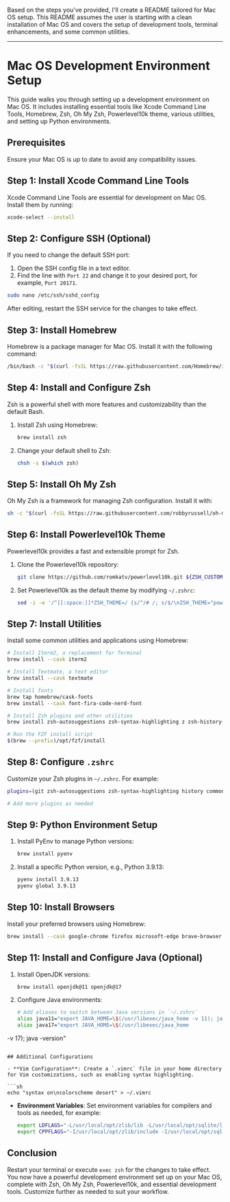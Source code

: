 Based on the steps you've provided, I'll create a README tailored for Mac OS setup. This README assumes the user is starting with a clean installation of Mac OS and covers the setup of development tools, terminal enhancements, and some common utilities.

---

# Mac OS Development Environment Setup

This guide walks you through setting up a development environment on Mac OS. It includes installing essential tools like Xcode Command Line Tools, Homebrew, Zsh, Oh My Zsh, Powerlevel10k theme, various utilities, and setting up Python environments.

## Prerequisites

Ensure your Mac OS is up to date to avoid any compatibility issues.

## Step 1: Install Xcode Command Line Tools

Xcode Command Line Tools are essential for development on Mac OS. Install them by running:

```sh
xcode-select --install
```

## Step 2: Configure SSH (Optional)

If you need to change the default SSH port:

1. Open the SSH config file in a text editor.
2. Find the line with `Port 22` and change it to your desired port, for example, `Port 20171`.

```sh
sudo nano /etc/ssh/sshd_config
```

After editing, restart the SSH service for the changes to take effect.

## Step 3: Install Homebrew

Homebrew is a package manager for Mac OS. Install it with the following command:

```sh
/bin/bash -c "$(curl -fsSL https://raw.githubusercontent.com/Homebrew/install/HEAD/install.sh)"
```

## Step 4: Install and Configure Zsh

Zsh is a powerful shell with more features and customizability than the default Bash.

1. Install Zsh using Homebrew:

   ```sh
   brew install zsh
   ```

2. Change your default shell to Zsh:

   ```sh
   chsh -s $(which zsh)
   ```

## Step 5: Install Oh My Zsh

Oh My Zsh is a framework for managing Zsh configuration. Install it with:

```sh
sh -c "$(curl -fsSL https://raw.githubusercontent.com/robbyrussell/oh-my-zsh/master/tools/install.sh)"
```

## Step 6: Install Powerlevel10k Theme

Powerlevel10k provides a fast and extensible prompt for Zsh.

1. Clone the Powerlevel10k repository:

   ```sh
   git clone https://github.com/romkatv/powerlevel10k.git ${ZSH_CUSTOM:-~/.oh-my-zsh/custom}/themes/powerlevel10k
   ```

2. Set Powerlevel10k as the default theme by modifying `~/.zshrc`:

   ```sh
   sed -i -e '/^[[:space:]]*ZSH_THEME=/ {s/^/# /; s/$/\nZSH_THEME="powerlevel10k/powerlevel10k"/}' ~/.zshrc
   ```

## Step 7: Install Utilities

Install some common utilities and applications using Homebrew:

```sh
# Install Iterm2, a replacement for Terminal
brew install --cask iterm2

# Install Textmate, a text editor
brew install --cask textmate

# Install fonts
brew tap homebrew/cask-fonts
brew install --cask font-fira-code-nerd-font

# Install Zsh plugins and other utilities
brew install zsh-autosuggestions zsh-syntax-highlighting z zsh-history-substring-search tree fzf

# Run the FZF install script
$(brew --prefix)/opt/fzf/install
```

## Step 8: Configure `.zshrc`

Customize your Zsh plugins in `~/.zshrc`. For example:

```sh
plugins=(git zsh-autosuggestions zsh-syntax-highlighting history common-aliases pyenv)

# Add more plugins as needed
```

## Step 9: Python Environment Setup

1. Install PyEnv to manage Python versions:

   ```sh
   brew install pyenv
   ```

2. Install a specific Python version, e.g., Python 3.9.13:

   ```sh
   pyenv install 3.9.13
   pyenv global 3.9.13
   ```

## Step 10: Install Browsers

Install your preferred browsers using Homebrew:

```sh
brew install --cask google-chrome firefox microsoft-edge brave-browser
```

## Step 11: Install and Configure Java (Optional)

1. Install OpenJDK versions:

   ```sh
   brew install openjdk@11 openjdk@17
   ```

2. Configure Java environments:

   ```sh
   # Add aliases to switch between Java versions in `~/.zshrc`
   alias java11="export JAVA_HOME=\$(/usr/libexec/java_home -v 11); java -version"
   alias java17="export JAVA_HOME=\$(/usr/libexec/java_home

 -v 17); java -version"
   ```

## Additional Configurations

- **Vim Configuration**: Create a `.vimrc` file in your home directory for Vim customizations, such as enabling syntax highlighting.

  ```sh
  echo "syntax on\ncolorscheme desert" > ~/.vimrc
  ```

- **Environment Variables**: Set environment variables for compilers and tools as needed, for example:

  ```sh
  export LDFLAGS="-L/usr/local/opt/zlib/lib -L/usr/local/opt/sqlite/lib -L/usr/local/opt/bzip2/lib"
  export CPPFLAGS="-I/usr/local/opt/zlib/include -I/usr/local/opt/sqlite/include -I/usr/local/opt/bzip2/include"
  ```

## Conclusion

Restart your terminal or execute `exec zsh` for the changes to take effect. You now have a powerful development environment set up on your Mac OS, complete with Zsh, Oh My Zsh, Powerlevel10k, and essential development tools. Customize further as needed to suit your workflow.
